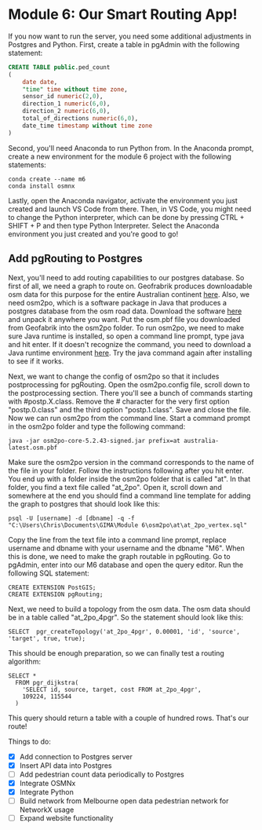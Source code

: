 # Module 6: Our Smart Routing App!

If you now want to run the server, you need some additional adjustments in Postgres and Python. First, create a table in pgAdmin with the following statement:
```SQL
CREATE TABLE public.ped_count
(
    date date,
    "time" time without time zone,
    sensor_id numeric(2,0),
    direction_1 numeric(6,0),
    direction_2 numeric(6,0),
    total_of_directions numeric(6,0),
    date_time timestamp without time zone
)
```
Second, you'll need Anaconda to run Python from. In the Anaconda prompt, create a new environment for the module 6 project with the following statements:
```
conda create --name m6
conda install osmnx
```
Lastly, open the Anaconda navigator, activate the environment you just created and launch VS Code from there. Then, in VS Code, you might need to change the Python interpreter, which can be done by pressing CTRL + SHIFT + P and then type Python Interpreter. Select the Anaconda environment you just created and you're good to go!

## Add pgRouting to Postgres
Next, you'll need to add routing capabilities to our postgres database. So first of all, we need a graph to route on. Geofrabrik produces downloadable osm data for this purpose for the entire Australian continent [here](https://download.geofabrik.de/australia-oceania/australia-latest.osm.pbf). Also, we need osm2po, which is a software package in Java that produces a postgres database from the osm road data. Download the software [here](http://osm2po.de/releases/osm2po-5.2.43.zip) and unpack it anywhere you want. Put the osm.pbf file you downloaded from Geofabrik into the osm2po folder. To run osm2po, we need to make sure Java runtime is installed, so open a command line prompt, type java and hit enter. If it doesn't recognize the command, you need to download a Java runtime environment [here](https://www.java.com/en/download/). Try the java command again after installing to see if it works. 

Next, we want to change the config of osm2po so that it includes postprocessing for pgRouting. Open the osm2po.config file, scroll down to the postprocessing section. There you'll see a bunch of commands starting with #postp.X.class. Remove the # character for the very first option "postp.0.class" and the third option "postp.1.class". Save and close the file. Now we can run osm2po from the command line. Start a command prompt in the osm2po folder and type the following command: 
```
java -jar osm2po-core-5.2.43-signed.jar prefix=at australia-latest.osm.pbf
```
Make sure the osm2po version in the command corresponds to the name of the file in your folder. Follow the instructions following after you hit enter. You end up with a folder inside the osm2po folder that is called "at". In that folder, you find a text file called "at_2po". Open it, scroll down and somewhere at the end you should find a command line template for adding the graph to postgres that should look like this:
```
psql -U [username] -d [dbname] -q -f "C:\Users\Chris\Documents\GIMA\Module 6\osm2po\at\at_2po_vertex.sql"
```
Copy the line from the text file into a command line prompt, replace username and dbname with your username and the dbname "M6". When this is done, we need to make the graph routable in pgRouting. Go to pgAdmin, enter into our M6 database and open the query editor. Run the following SQL statement:
```
CREATE EXTENSION PostGIS;
CREATE EXTENSION pgRouting;
```
Next, we need to build a topology from the osm data. The osm data should be in a table called "at_2po_4pgr". So the statement should look like this:
```
SELECT  pgr_createTopology('at_2po_4pgr', 0.00001, 'id', 'source', 'target', true, true);
```
This should be enough preparation, so we can finally test a routing algorithm:
```
SELECT * 
  FROM pgr_dijkstra(
    'SELECT id, source, target, cost FROM at_2po_4pgr',
    109224, 115544
  ) 
```
This query should return a table with a couple of hundred rows. That's our route!


Things to do:

- [x] Add connection to Postgres server
- [x] Insert API data into Postgres
- [ ] Add pedestrian count data periodically to Postgres
- [x] Integrate OSMNx 
- [x] Integrate Python
- [ ] Build network from Melbourne open data pedestrian network for NetworkX usage
- [ ] Expand website functionality

